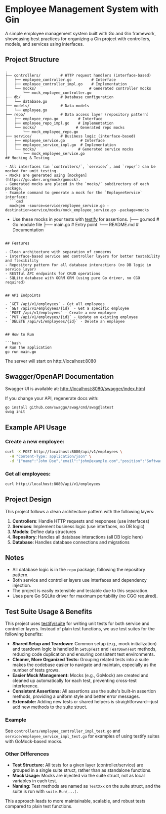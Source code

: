 # Employee Management System with Gin

A simple employee management system built with Go and Gin framework, showcasing best practices for organizing a Gin project with controllers, models, and services using interfaces.

## Project Structure

```
.
├── controllers/         # HTTP request handlers (interface-based)
│   ├── employee_controller.go         # Interface
│   ├── employee_controller_impl.go    # Implementation
│   └── mocks/                        # Generated controller mocks
│       └── mock_employee_controller.go
├── db/                  # Database configuration
│   └── database.go
├── models/              # Data models
│   └── employee.go
├── repo/                # Data access layer (repository pattern)
│   ├── employee_repo.go         # Interface
│   ├── employee_repo_impl.go    # Implementation
│   └── mocks/                  # Generated repo mocks
│       └── mock_employee_repo.go
├── service/             # Business logic (interface-based)
│   ├── employee_service.go       # Interface
│   ├── employee_service_impl.go  # Implementation
│   └── mocks/                   # Generated service mocks
│       └── mock_employee_service.go
## Mocking & Testing

- All interfaces (in `controllers/`, `service/`, and `repo/`) can be mocked for unit testing.
- Mocks are generated using [mockgen](https://go.uber.org/mock/gomock).
- Generated mocks are placed in the `mocks/` subdirectory of each package.
- Example command to generate a mock for the `EmployeeService` interface:
  ```cmd
  mockgen -source=service/employee_service.go -destination=service/mocks/mock_employee_service.go -package=mocks
  ```
- Use these mocks in your tests with [testify](https://github.com/stretchr/testify) for assertions.
├── go.mod               # Go module file
├── main.go              # Entry point
└── README.md            # Documentation
```

## Features

- Clean architecture with separation of concerns
- Interface-based service and controller layers for better testability and flexibility
- Repository pattern for all database interactions (no DB logic in service layer)
- RESTful API endpoints for CRUD operations
- SQLite database with GORM ORM (using pure Go driver, no CGO required)


## API Endpoints

- `GET /api/v1/employees` - Get all employees
- `GET /api/v1/employees/{id}` - Get a specific employee
- `POST /api/v1/employees` - Create a new employee
- `PUT /api/v1/employees/{id}` - Update an existing employee
- `DELETE /api/v1/employees/{id}` - Delete an employee


## How to Run

```bash
# Run the application
go run main.go
```

The server will start on http://localhost:8080

## Swagger/OpenAPI Documentation

Swagger UI is available at: [http://localhost:8080/swagger/index.html](http://localhost:8080/swagger/index.html)

If you change your API, regenerate docs with:
```bash
go install github.com/swaggo/swag/cmd/swag@latest
swag init
```

## Example API Usage

### Create a new employee:
```bash
curl -X POST http://localhost:8080/api/v1/employees \
  -H "Content-Type: application/json" \
  -d '{"name":"John Doe","email":"john@example.com","position":"Software Engineer","salary":75000}'
```

### Get all employees:
```bash
curl http://localhost:8080/api/v1/employees
```

## Project Design

This project follows a clean architecture pattern with the following layers:

1. **Controllers**: Handle HTTP requests and responses (use interfaces)
2. **Services**: Implement business logic (use interfaces, no DB logic)
3. **Models**: Define data structures
4. **Repository**: Handles all database interactions (all DB logic here)
5. **Database**: Handles database connections and migrations

## Notes


- All database logic is in the `repo` package, following the repository pattern.
- Both service and controller layers use interfaces and dependency injection.
- The project is easily extensible and testable due to this separation.
- Uses pure Go SQLite driver for maximum portability (no CGO required).

## Test Suite Usage & Benefits

This project uses [testify/suite](https://pkg.go.dev/github.com/stretchr/testify/suite) for writing unit tests for both service and controller layers. Instead of plain test functions, we use test suites for the following benefits:

- **Shared Setup and Teardown:** Common setup (e.g., mock initialization) and teardown logic is handled in `SetupTest` and `TearDownTest` methods, reducing code duplication and ensuring consistent test environments.
- **Cleaner, More Organized Tests:** Grouping related tests into a suite makes the codebase easier to navigate and maintain, especially as the number of tests grows.
- **Easier Mock Management:** Mocks (e.g., GoMock) are created and cleaned up automatically for each test, preventing cross-test interference.
- **Consistent Assertions:** All assertions use the suite's built-in assertion methods, providing a uniform style and better error messages.
- **Extensible:** Adding new tests or shared helpers is straightforward—just add new methods to the suite struct.

### Example

See `controllers/employee_controller_impl_test.go` and `service/employee_service_impl_test.go` for examples of using testify suites with GoMock-based mocks.

### Other Differences

- **Test Structure:** All tests for a given layer (controller/service) are grouped in a single suite struct, rather than as standalone functions.
- **Mock Usage:** Mocks are injected via the suite struct, not as local variables in each test.
- **Naming:** Test methods are named as `TestXxx` on the suite struct, and the suite is run with `suite.Run(...)`.

This approach leads to more maintainable, scalable, and robust tests compared to plain test functions.
